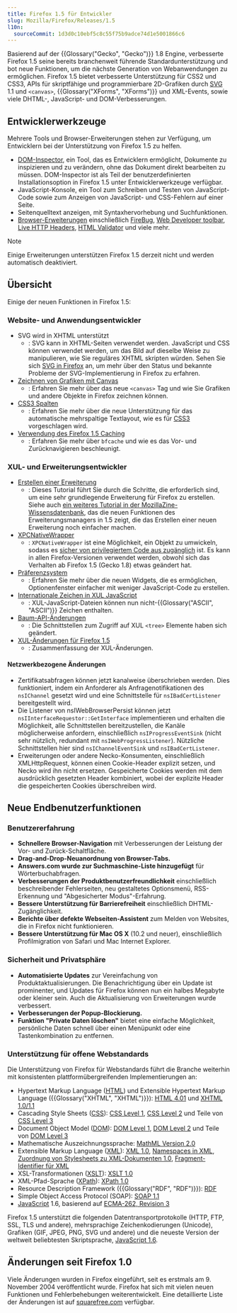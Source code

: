 ```yaml
---
title: Firefox 1.5 für Entwickler
slug: Mozilla/Firefox/Releases/1.5
l10n:
  sourceCommit: 1d3d0c10ebf5c8c55f75b9adce74d1e5001866c6
---
```


Basierend auf der {{Glossary("Gecko", "Gecko")}} 1.8 Engine, verbesserte Firefox 1.5 seine bereits branchenweit führende Standardunterstützung und bot neue Funktionen, um die nächste Generation von Webanwendungen zu ermöglichen. Firefox 1.5 bietet verbesserte Unterstützung für CSS2 und CSS3, APIs für skriptfähige und programmierbare 2D-Grafiken durch [SVG](/de/docs/Web/SVG) 1.1 und `<canvas>`, {{Glossary("XForms", "XForms")}} und XML-Events, sowie viele DHTML-, JavaScript- und DOM-Verbesserungen.

## Entwicklerwerkzeuge

Mehrere Tools und Browser-Erweiterungen stehen zur Verfügung, um Entwicklern bei der Unterstützung von Firefox 1.5 zu helfen.

- [DOM-Inspector](/de/docs/DOM_Inspector), ein Tool, das es Entwicklern ermöglicht, Dokumente zu inspizieren und zu verändern, ohne das Dokument direkt bearbeiten zu müssen. DOM-Inspector ist als Teil der benutzerdefinierten Installationsoption in Firefox 1.5 unter Entwicklerwerkzeuge verfügbar.
- JavaScript-Konsole, ein Tool zum Schreiben und Testen von JavaScript-Code sowie zum Anzeigen von JavaScript- und CSS-Fehlern auf einer Seite.
- Seitenquelltext anzeigen, mit Syntaxhervorhebung und Suchfunktionen.
- [Browser-Erweiterungen](https://addons.mozilla.org/en-US/firefox/search/?q=Developer%20Tools) einschließlich [FireBug](https://web.archive.org/web/20061205073236/http://www.joehewitt.com/software/firebug/), [Web Developer toolbar](</de/docs/Web_Developer_Extension_(external)>), [Live HTTP Headers](</de/docs/Live_HTTP_Headers_(external)>), [HTML Validator](</de/docs/HTML_Validator_(external)>) und viele mehr.

> [!NOTE]
> Einige Erweiterungen unterstützen Firefox 1.5 derzeit nicht und werden automatisch deaktiviert.

## Übersicht

Einige der neuen Funktionen in Firefox 1.5:

### Website- und Anwendungsentwickler

- SVG wird in XHTML unterstützt
  - : SVG kann in XHTML-Seiten verwendet werden. JavaScript und CSS können verwendet werden, um das Bild auf dieselbe Weise zu manipulieren, wie Sie reguläres XHTML skripten würden. Sehen Sie sich [SVG in Firefox](/de/docs/Web/SVG/SVG_1.1_Support_in_Firefox) an, um mehr über den Status und bekannte Probleme der SVG-Implementierung in Firefox zu erfahren.
- [Zeichnen von Grafiken mit Canvas](/de/docs/Web/API/Canvas_API/Tutorial)
  - : Erfahren Sie mehr über das neue `<canvas>` Tag und wie Sie Grafiken und andere Objekte in Firefox zeichnen können.
- [CSS3 Spalten](/de/docs/Web/CSS/CSS_multicol_layout/Using_multicol_layouts)
  - : Erfahren Sie mehr über die neue Unterstützung für das automatische mehrspaltige Textlayout, wie es für [CSS3](/de/docs/Web/CSS) vorgeschlagen wird.
- [Verwendung des Firefox 1.5 Caching](/de/docs/Mozilla/Firefox/Releases/1.5/Using_Firefox_1.5_caching)
  - : Erfahren Sie mehr über `bfcache` und wie es das Vor- und Zurücknavigieren beschleunigt.

### XUL- und Erweiterungsentwickler

- [Erstellen einer Erweiterung](/de/docs/Mozilla/Add-ons)
  - : Dieses Tutorial führt Sie durch die Schritte, die erforderlich sind, um eine sehr grundlegende Erweiterung für Firefox zu erstellen. Siehe auch [ein weiteres Tutorial in der MozillaZine-Wissensdatenbank](https://kb.mozillazine.org/Getting_started_with_extension_development), das die neuen Funktionen des Erweiterungsmanagers in 1.5 zeigt, die das Erstellen einer neuen Erweiterung noch einfacher machen.
- [XPCNativeWrapper](/de/docs/XPCNativeWrapper)
  - : `XPCNativeWrapper` ist eine Möglichkeit, ein Objekt zu umwickeln, sodass es [sicher von privilegiertem Code aus zugänglich](/de/docs/Safely_accessing_content_DOM_from_chrome) ist. Es kann in allen Firefox-Versionen verwendet werden, obwohl sich das Verhalten ab Firefox 1.5 (Gecko 1.8) etwas geändert hat.
- [Präferenzsystem](/de/docs/Preferences_System)
  - : Erfahren Sie mehr über die neuen Widgets, die es ermöglichen, Optionenfenster einfacher mit weniger JavaScript-Code zu erstellen.
- [Internationale Zeichen in XUL JavaScript](/de/docs/International_characters_in_XUL_JavaScript)
  - : XUL-JavaScript-Dateien können nun nicht-{{Glossary("ASCII", "ASCII")}} Zeichen enthalten.
- [Baum-API-Änderungen](/de/docs/Tree_Widget_Changes)
  - : Die Schnittstellen zum Zugriff auf XUL `<tree>` Elemente haben sich geändert.
- [XUL-Änderungen für Firefox 1.5](/de/docs/XUL_Changes_for_Firefox_1.5)
  - : Zusammenfassung der XUL-Änderungen.

#### Netzwerkbezogene Änderungen

- Zertifikatsabfragen können jetzt kanalweise überschrieben werden. Dies funktioniert, indem ein Anforderer als Anfragenotifikationen des `nsIChannel` gesetzt wird und eine Schnittstelle für `nsIBadCertListener` bereitgestellt wird.
- Die Listener von nsIWebBrowserPersist können jetzt `nsIInterfaceRequestor::GetInterface` implementieren und erhalten die Möglichkeit, alle Schnittstellen bereitzustellen, die Kanäle möglicherweise anfordern, einschließlich `nsIProgressEventSink` (nicht sehr nützlich, redundant mit `nsIWebProgressListener`). Nützliche Schnittstellen hier sind `nsIChannelEventSink` und `nsIBadCertListener`.
- Erweiterungen oder andere Necko-Konsumenten, einschließlich XMLHttpRequest, können einen Cookie-Header explizit setzen, und Necko wird ihn nicht ersetzen. Gespeicherte Cookies werden mit dem ausdrücklich gesetzten Header kombiniert, wobei der explizite Header die gespeicherten Cookies überschreiben wird.

## Neue Endbenutzerfunktionen

### Benutzererfahrung

- **Schnellere Browser-Navigation** mit Verbesserungen der Leistung der Vor- und Zurück-Schaltfläche.
- **Drag-and-Drop-Neuanordnung von Browser-Tabs.**
- **Answers.com wurde zur Suchmaschine-Liste hinzugefügt** für Wörterbuchabfragen.
- **Verbesserungen der Produktbenutzerfreundlichkeit** einschließlich beschreibender Fehlerseiten, neu gestaltetes Optionsmenü, RSS-Erkennung und "Abgesicherter Modus"-Erfahrung.
- **Bessere Unterstützung für Barrierefreiheit** einschließlich DHTML-Zugänglichkeit.
- **Berichte über defekte Webseiten-Assistent** zum Melden von Websites, die in Firefox nicht funktionieren.
- **Bessere Unterstützung für Mac OS X** (10.2 und neuer), einschließlich Profilmigration von Safari und Mac Internet Explorer.

### Sicherheit und Privatsphäre

- **Automatisierte Updates** zur Vereinfachung von Produktaktualisierungen. Die Benachrichtigung über ein Update ist prominenter, und Updates für Firefox können nun ein halbes Megabyte oder kleiner sein. Auch die Aktualisierung von Erweiterungen wurde verbessert.
- **Verbesserungen der Popup-Blockierung.**
- **Funktion "Private Daten löschen"** bietet eine einfache Möglichkeit, persönliche Daten schnell über einen Menüpunkt oder eine Tastenkombination zu entfernen.

### Unterstützung für offene Webstandards

Die Unterstützung von Firefox für Webstandards führt die Branche weiterhin mit konsistenten plattformübergreifenden Implementierungen an:

- Hypertext Markup Language ([HTML](/de/docs/Web/HTML)) und Extensible Hypertext Markup Language ({{Glossary("XHTML", "XHTML")}}): [HTML 4.01](https://www.w3.org/TR/html401/) und [XHTML 1.0/1.1](https://www.w3.org/TR/xhtml1/)
- Cascading Style Sheets ([CSS](/de/docs/Web/CSS)): [CSS Level 1](https://www.w3.org/TR/CSS1/), [CSS Level 2](https://www.w3.org/TR/CSS22/) und Teile von [CSS Level 3](https://www.w3.org/Style/CSS/current-work.html)
- Document Object Model ([DOM](/de/docs/Web/API/Document_Object_Model)): [DOM Level 1](https://www.w3.org/TR/DOM-Level-1/), [DOM Level 2](https://www.w3.org/DOM/DOMTR#dom2) und Teile von [DOM Level 3](https://www.w3.org/DOM/DOMTR#dom3)
- Mathematische Auszeichnungssprache: [MathML Version 2.0](https://www.w3.org/Math/)
- Extensible Markup Language ([XML](/de/docs/Web/XML)): [XML 1.0](https://www.w3.org/TR/xml/), [Namespaces in XML](https://www.w3.org/TR/xml-names/), [Zuordnung von Stylesheets zu XML-Dokumenten 1.0](https://www.w3.org/TR/xml-stylesheet/), [Fragment-Identifier für XML](https://lists.w3.org/Archives/Public/www-xml-linking-comments/2001AprJun/att-0074/NOTE-FIXptr-20010425.htm)
- XSL-Transformationen ([XSLT](/de/docs/Web/XML/XSLT)): [XSLT 1.0](https://www.w3.org/TR/xslt-10/)
- XML-Pfad-Sprache ([XPath](/de/docs/Web/XML/XPath)): [XPath 1.0](https://www.w3.org/TR/xpath-10/)
- Resource Description Framework ({{Glossary("RDF", "RDF")}}): [RDF](https://www.w3.org/RDF/)
- Simple Object Access Protocol (SOAP): [SOAP 1.1](https://www.w3.org/TR/2000/NOTE-SOAP-20000508/)
- [JavaScript](/de/docs/Web/JavaScript) 1.6, basierend auf [ECMA-262, Revision 3](https://ecma-international.org/publications-and-standards/standards/ecma-262/)

Firefox 1.5 unterstützt die folgenden Datentransportprotokolle (HTTP, FTP, SSL, TLS und andere), mehrsprachige Zeichenkodierungen (Unicode), Grafiken (GIF, JPEG, PNG, SVG und andere) und die neueste Version der weltweit beliebtesten Skriptsprache, [JavaScript 1.6](/de/docs/New_in_JavaScript_1.6).

## Änderungen seit Firefox 1.0

Viele Änderungen wurden in Firefox eingeführt, seit es erstmals am 9. November 2004 veröffentlicht wurde. Firefox hat sich mit vielen neuen Funktionen und Fehlerbehebungen weiterentwickelt. Eine detaillierte Liste der Änderungen ist auf [squarefree.com](https://www.squarefree.com/burningedge/releases/1.5-comprehensive.html) verfügbar.
